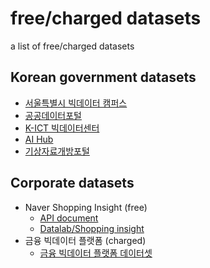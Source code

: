 # free/charged datasets
a list of free/charged datasets

## Korean government datasets
- [서울특별시 빅데이터 캠퍼스](https://bigdata.seoul.go.kr/)
- [공공데이터포털](https://www.data.go.kr/)
- [K-ICT 빅데이터센터](https://kbig.kr/)
- [AI Hub](http://www.aihub.or.kr/)
- [기상자료개방포털](https://data.kma.go.kr/)

## Corporate datasets
- Naver Shopping Insight (free)
  - [API document](https://developers.naver.com/docs/datalab/shopping/)
  - [Datalab/Shopping insight](https://datalab.naver.com/shoppingInsight/sCategory.naver)
- 금융 빅데이터 플랫폼 (charged)
  - [금융 빅데이터 플랫폼 데이터셋](https://www.bigdata-finance.kr/dataset/datasetList.do)
